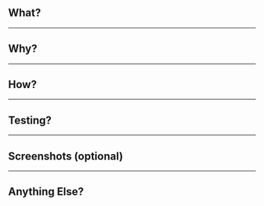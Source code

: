 <!-- 
    Please read the url below 
    if you have any confusions 
    for how to fill these fields 
    https://www.pullrequest.com/blog/writing-a-great-pull-request-description/
-->
## What?
<!-- Please only fill the space below and leave a space before the line starts -->

---
## Why?
<!-- Please only fill the space below and leave a space before the line starts -->

---
## How?
<!-- Please only fill the space below and leave a space before the line starts -->

---
## Testing?
<!-- Please only fill the space below and leave a space before the line starts -->

---
## Screenshots (optional)
<!-- Please only fill the space below and leave a space before the line starts -->

---
## Anything Else?
<!-- Please only fill the space below and leave a space before the line starts -->
